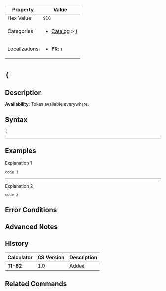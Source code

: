 | Property      | Value |
|---------------|-------|
| Hex Value     | `$10`|
| Categories    | <ul><li>[Catalog](<../categories/Catalog.md>) > [(](<../categories/Catalog.md#(>)</li></ul> |
| Localizations | <ul><li><b>FR</b>: `(`</li></ul> |

# `(`

## Description



<b>Availability</b>: Token available everywhere.

## Syntax
`(`

<hr>

## Examples

Explanation 1
```ti-basic
code 1
```
---
Explanation 2
```ti-basic
code 2
```

## Error Conditions


## Advanced Notes


## History
| Calculator | OS Version | Description |
|------------|------------|-------------|
| <b>TI-82</b> | 1.0 | Added

## Related Commands

    